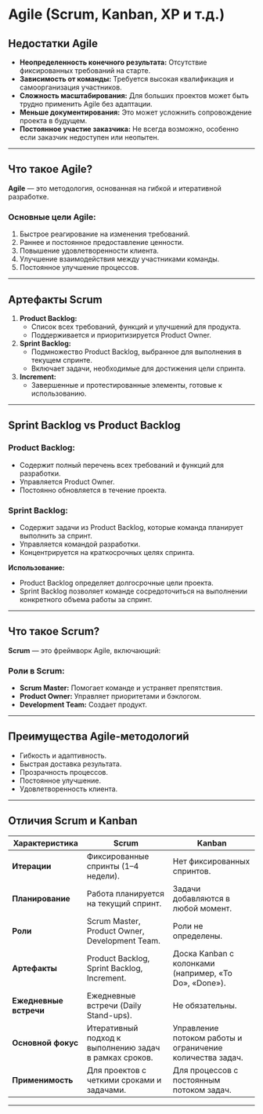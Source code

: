 # Agile (Scrum, Kanban, XP и т.д.)
 
## Недостатки Agile
- **Неопределенность конечного результата:** Отсутствие фиксированных требований на старте.
- **Зависимость от команды:** Требуется высокая квалификация и самоорганизация участников.
- **Сложность масштабирования:** Для больших проектов может быть трудно применить Agile без адаптации.
- **Меньше документирования:** Это может усложнить сопровождение проекта в будущем.
- **Постоянное участие заказчика:** Не всегда возможно, особенно если заказчик недоступен или неопытен.

---

## Что такое Agile?
**Agile** — это методология, основанная на гибкой и итеративной разработке.

### Основные цели Agile:
1. Быстрое реагирование на изменения требований.
2. Раннее и постоянное предоставление ценности.
3. Повышение удовлетворенности клиента.
4. Улучшение взаимодействия между участниками команды.
5. Постоянное улучшение процессов.

---

## Артефакты Scrum
1. **Product Backlog:**
   - Список всех требований, функций и улучшений для продукта.
   - Поддерживается и приоритизируется Product Owner.
2. **Sprint Backlog:**
   - Подмножество Product Backlog, выбранное для выполнения в текущем спринте.
   - Включает задачи, необходимые для достижения цели спринта.
3. **Increment:**
   - Завершенные и протестированные элементы, готовые к использованию.

---

## Sprint Backlog vs Product Backlog
### Product Backlog:
- Содержит полный перечень всех требований и функций для разработки.
- Управляется Product Owner.
- Постоянно обновляется в течение проекта.

### Sprint Backlog:
- Содержит задачи из Product Backlog, которые команда планирует выполнить за спринт.
- Управляется командой разработки.
- Концентрируется на краткосрочных целях спринта.

**Использование:**
- Product Backlog определяет долгосрочные цели проекта.
- Sprint Backlog позволяет команде сосредоточиться на выполнении конкретного объема работы за спринт.

---

## Что такое Scrum?
**Scrum** — это фреймворк Agile, включающий:

### Роли в Scrum:
- **Scrum Master:** Помогает команде и устраняет препятствия.
- **Product Owner:** Управляет приоритетами и бэклогом.
- **Development Team:** Создает продукт.

---

## Преимущества Agile-методологий
- Гибкость и адаптивность.
- Быстрая доставка результата.
- Прозрачность процессов.
- Постоянное улучшение.
- Удовлетворенность клиента.

---

## Отличия Scrum и Kanban

| **Характеристика**           | **Scrum**                                                              | **Kanban**                                             |
|------------------------------|------------------------------------------------------------------------|-------------------------------------------------------|
| **Итерации**                 | Фиксированные спринты (1–4 недели).                                   | Нет фиксированных спринтов.                          |
| **Планирование**             | Работа планируется на текущий спринт.                                 | Задачи добавляются в любой момент.                   |
| **Роли**                     | Scrum Master, Product Owner, Development Team.                        | Роли не определены.                                  |
| **Артефакты**                | Product Backlog, Sprint Backlog, Increment.                           | Доска Kanban с колонками (например, «To Do», «Done»). |
| **Ежедневные встречи**       | Ежедневные встречи (Daily Stand-ups).                                 | Не обязательны.                                      |
| **Основной фокус**           | Итеративный подход к выполнению задач в рамках сроков.                | Управление потоком работы и ограничение количества задач. |
| **Применимость**             | Для проектов с четкими сроками и задачами.                            | Для процессов с постоянным потоком задач.            |

---
